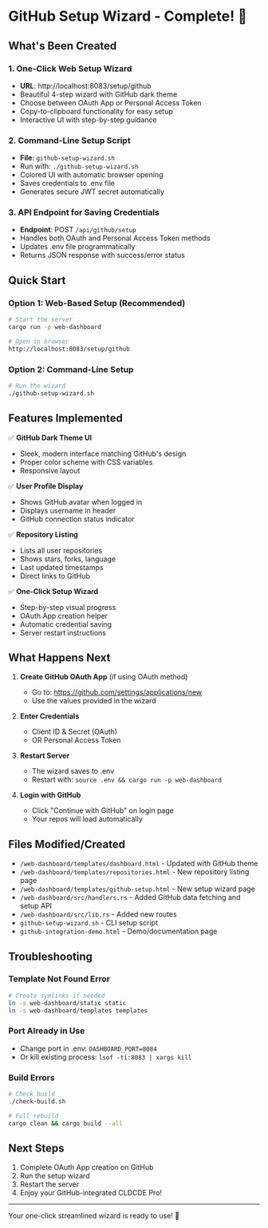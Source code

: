 # GitHub Setup Wizard - Complete! 🎉

## What's Been Created

### 1. **One-Click Web Setup Wizard**
- **URL**: http://localhost:8083/setup/github
- Beautiful 4-step wizard with GitHub dark theme
- Choose between OAuth App or Personal Access Token
- Copy-to-clipboard functionality for easy setup
- Interactive UI with step-by-step guidance

### 2. **Command-Line Setup Script**
- **File**: `github-setup-wizard.sh`
- Run with: `./github-setup-wizard.sh`
- Colored UI with automatic browser opening
- Saves credentials to .env file
- Generates secure JWT secret automatically

### 3. **API Endpoint for Saving Credentials**
- **Endpoint**: POST `/api/github/setup`
- Handles both OAuth and Personal Access Token methods
- Updates .env file programmatically
- Returns JSON response with success/error status

## Quick Start

### Option 1: Web-Based Setup (Recommended)
```bash
# Start the server
cargo run -p web-dashboard

# Open in browser
http://localhost:8083/setup/github
```

### Option 2: Command-Line Setup
```bash
# Run the wizard
./github-setup-wizard.sh
```

## Features Implemented

✅ **GitHub Dark Theme UI**
- Sleek, modern interface matching GitHub's design
- Proper color scheme with CSS variables
- Responsive layout

✅ **User Profile Display**
- Shows GitHub avatar when logged in
- Displays username in header
- GitHub connection status indicator

✅ **Repository Listing**
- Lists all user repositories
- Shows stars, forks, language
- Last updated timestamps
- Direct links to GitHub

✅ **One-Click Setup Wizard**
- Step-by-step visual progress
- OAuth App creation helper
- Automatic credential saving
- Server restart instructions

## What Happens Next

1. **Create GitHub OAuth App** (if using OAuth method)
   - Go to: https://github.com/settings/applications/new
   - Use the values provided in the wizard

2. **Enter Credentials**
   - Client ID & Secret (OAuth)
   - OR Personal Access Token

3. **Restart Server**
   - The wizard saves to .env
   - Restart with: `source .env && cargo run -p web-dashboard`

4. **Login with GitHub**
   - Click "Continue with GitHub" on login page
   - Your repos will load automatically

## Files Modified/Created

- `/web-dashboard/templates/dashboard.html` - Updated with GitHub theme
- `/web-dashboard/templates/repositories.html` - New repository listing page
- `/web-dashboard/templates/github-setup.html` - New setup wizard page
- `/web-dashboard/src/handlers.rs` - Added GitHub data fetching and setup API
- `/web-dashboard/src/lib.rs` - Added new routes
- `github-setup-wizard.sh` - CLI setup script
- `github-integration-demo.html` - Demo/documentation page

## Troubleshooting

### Template Not Found Error
```bash
# Create symlinks if needed
ln -s web-dashboard/static static
ln -s web-dashboard/templates templates
```

### Port Already in Use
- Change port in .env: `DASHBOARD_PORT=8084`
- Or kill existing process: `lsof -ti:8083 | xargs kill`

### Build Errors
```bash
# Check build
./check-build.sh

# Full rebuild
cargo clean && cargo build --all
```

## Next Steps

1. Complete OAuth App creation on GitHub
2. Run the setup wizard
3. Restart the server
4. Enjoy your GitHub-integrated CLDCDE Pro!

---

Your one-click streamlined wizard is ready to use! 🚀
